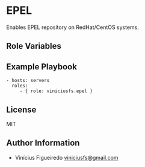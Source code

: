# EPEL

Enables EPEL repository on RedHat/CentOS systems.

## Role Variables



## Example Playbook

    - hosts: servers
      roles:
         - { role: viniciusfs.epel }


## License

MIT


## Author Information

* Vinícius Figueiredo <viniciusfs@gmail.com>
